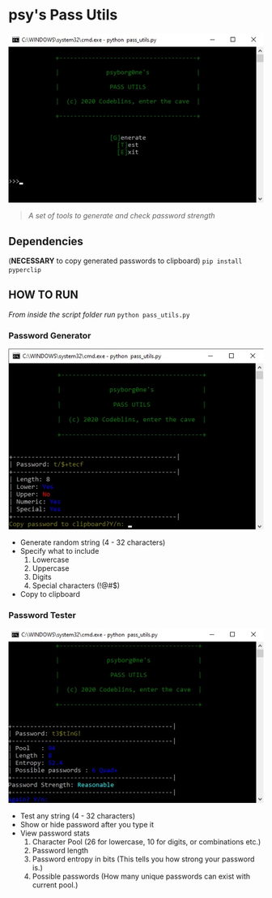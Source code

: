 # psy's Pass Utils

![Pass Utils Main Menu](https://github.com/Psyborg0ne/PassUtils/blob/master/screens/menu.jpg "Main Menu")

>*A set of tools to generate and check password strength*


## Dependencies
(**NECESSARY** to copy generated passwords to clipboard)
`pip install pyperclip` 

## HOW TO RUN
*From inside the script folder run*
`python pass_utils.py` 


### Password Generator
![Pass Utils Generator](https://github.com/Psyborg0ne/PassUtils/blob/master/screens/generator.jpg "Password Generator")

+ Generate random string (4 - 32 characters)
+ Specify what to include
  1. Lowercase
  2. Uppercase
  3. Digits
  4. Special characters (!@#$)
+ Copy to clipboard



### Password Tester
![Pass Utils Tester](https://github.com/Psyborg0ne/PassUtils/blob/master/screens/tester.jpg "Password Tester")

+ Test any string (4 - 32 characters)
+ Show or hide password after you type it
+ View password stats
  1. Character Pool (26 for lowercase, 10 for digits, or combinations etc.)
  2. Password length
  3. Password entropy in bits (This tells you how strong your password is.)
  4. Possible passwords (How many unique passwords can exist with current pool.)

